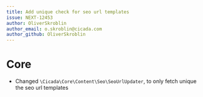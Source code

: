 ```yaml
---
title: Add unique check for seo url templates
issue: NEXT-12453
author: OliverSkroblin
author_email: o.skroblin@cicada.com 
author_github: OliverSkroblin
---
```

# Core
* Changed `\Cicada\Core\Content\Seo\SeoUrlUpdater`, to only fetch unique the seo url templates
